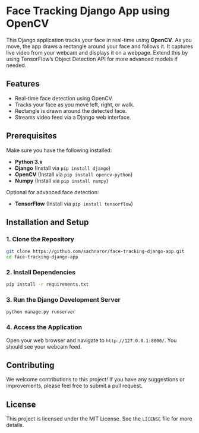 # Face Tracking Django App using OpenCV

This Django application tracks your face in real-time using **OpenCV**. As you move, the app draws a rectangle around your face and follows it. It captures live video from your webcam and displays it on a webpage. Extend this by using TensorFlow’s Object Detection API for more advanced models if needed. 

## Features
- Real-time face detection using OpenCV.
- Tracks your face as you move left, right, or walk.
- Rectangle is drawn around the detected face.
- Streams video feed via a Django web interface.

## Prerequisites

Make sure you have the following installed:
- **Python 3.x**
- **Django** (Install via `pip install django`)
- **OpenCV** (Install via `pip install opencv-python`)
- **Numpy** (Install via `pip install numpy`)

Optional for advanced face detection:
- **TensorFlow** (Install via `pip install tensorflow`)

## Installation and Setup

### 1. Clone the Repository

```bash
git clone https://github.com/sachnaror/face-tracking-django-app.git
cd face-tracking-django-app
```

### 2. Install Dependencies

```bash
pip install -r requirements.txt
```

### 3. Run the Django Development Server

```bash
python manage.py runserver
```

### 4. Access the Application

Open your web browser and navigate to `http://127.0.0.1:8000/`. You should see your webcam feed.

## Contributing

We welcome contributions to this project! If you have any suggestions or improvements, please feel free to submit a pull request.

## License

This project is licensed under the MIT License. See the `LICENSE` file for more details.


